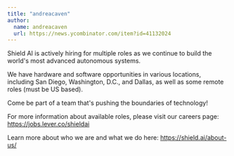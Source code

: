 ```yaml
---
title: "andreacaven"
author:
  name: andreacaven
  url: https://news.ycombinator.com/item?id=41132024
---
```

Shield AI is actively hiring for multiple roles as we continue to build the world&#x27;s most advanced autonomous systems.

We have hardware and software opportunities in various locations, including San Diego, Washington, D.C., and Dallas, as well as some remote roles (must be US based).

Come be part of a team that&#x27;s pushing the boundaries of technology!

For more information about available roles, please visit our careers page: <a href="https:&#x2F;&#x2F;jobs.lever.co&#x2F;shieldai" rel="nofollow">https:&#x2F;&#x2F;jobs.lever.co&#x2F;shieldai</a>

Learn more about who we are and what we do here: <a href="https:&#x2F;&#x2F;shield.ai&#x2F;about-us&#x2F;" rel="nofollow">https:&#x2F;&#x2F;shield.ai&#x2F;about-us&#x2F;</a>
